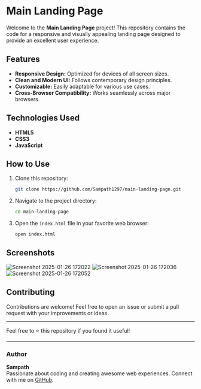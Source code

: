 # Main Landing Page

Welcome to the **Main Landing Page** project! This repository contains the code for a responsive and visually appealing landing page designed to provide an excellent user experience.

## Features

- **Responsive Design:** Optimized for devices of all screen sizes.
- **Clean and Modern UI:** Follows contemporary design principles.
- **Customizable:** Easily adaptable for various use cases.
- **Cross-Browser Compatibility:** Works seamlessly across major browsers.

## Technologies Used

- **HTML5**
- **CSS3**
- **JavaScript**

## How to Use

1. Clone this repository:
   ```bash
   git clone https://github.com/Sampath1297/main-landing-page.git
   ```

2. Navigate to the project directory:
   ```bash
   cd main-landing-page
   ```

3. Open the `index.html` file in your favorite web browser:
   ```
   open index.html
   ```

## Screenshots
![Screenshot 2025-01-26 172022](https://github.com/user-attachments/assets/8b6f1c3e-3983-4003-80be-82df04118452)
![Screenshot 2025-01-26 172036](https://github.com/user-attachments/assets/1192011f-6c38-457c-a696-3b65e6127794)
![Screenshot 2025-01-26 172052](https://github.com/user-attachments/assets/5cdec9b1-2e6d-42fd-a876-a12117c363cb)

## Contributing

Contributions are welcome! Feel free to open an issue or submit a pull request with your improvements or ideas.


---

Feel free to ⭐ this repository if you found it useful!

---

### Author

**Sampath**  
Passionate about coding and creating awesome web experiences. Connect with me on [GitHub](https://github.com/Sampath1297).
